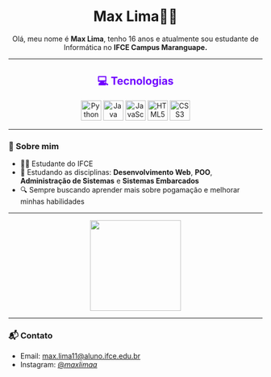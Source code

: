 <h1 align="center">Max Lima🙋‍♂️</h1>
<p align="center">
  Olá, meu nome é <strong>Max Lima</strong>, tenho 16 anos e atualmente sou estudante de Informática no <strong>IFCE Campus Maranguape.</strong>
</p>

---

<h2 align="center" style="color: #6f00ff;">💻 Tecnologias</h2>
<div align="center">
  <img src="https://cdn.jsdelivr.net/gh/devicons/devicon/icons/python/python-original.svg" height="40" alt="Python"/>
  <img src="https://cdn.jsdelivr.net/gh/devicons/devicon/icons/java/java-original.svg" height="40" alt="Java"/>
  <img src="https://cdn.jsdelivr.net/gh/devicons/devicon/icons/javascript/javascript-original.svg" height="40" alt="JavaScript"/>
  <img src="https://cdn.jsdelivr.net/gh/devicons/devicon/icons/html5/html5-original.svg" height="40" alt="HTML5"/>
  <img src="https://cdn.jsdelivr.net/gh/devicons/devicon/icons/css3/css3-original.svg" height="40" alt="CSS3"/>
</div>

---

### 🧠 Sobre mim

- 👨‍🎓 Estudante do IFCE  
- 🎒 Estudando as disciplinas: **Desenvolvimento Web**, **POO**, **Administração de Sistemas** e **Sistemas Embarcados**  
- 🔍 Sempre buscando aprender mais sobre pogamação e melhorar minhas habilidades

---

<div align="center">
  <img height="180em" src="https://github-readme-stats.vercel.app/api?username=maxlima13&show_icons=true&theme=tokyonight"/>
</div>

---

### 📬 Contato

- Email: max.lima11@aluno.ifce.edu.br
- Instagram: [@_maxlimaa_](https://instagram.com/_maxlimaa_)  
